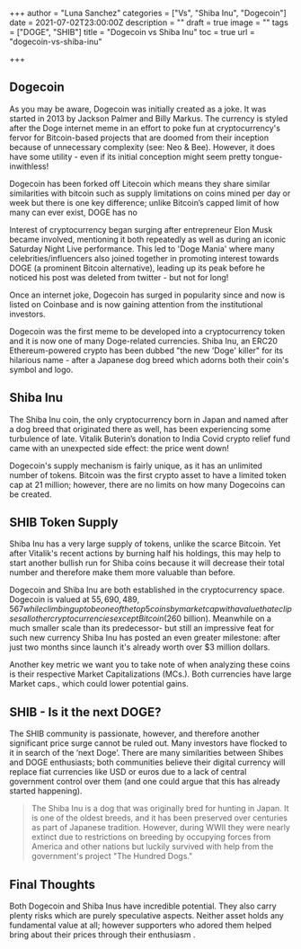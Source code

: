 +++
author = "Luna Sanchez"
categories = ["Vs", "Shiba Inu", "Dogecoin"]
date = 2021-07-02T23:00:00Z
description = ""
draft = true
image = ""
tags = ["DOGE", "SHIB"]
title = "Dogecoin vs Shiba Inu"
toc = true
url = "dogecoin-vs-shiba-inu"

+++
## Dogecoin

As you may be aware, Dogecoin was initially created as a joke. It was started in 2013 by Jackson Palmer and Billy Markus. The currency is styled after the Doge internet meme in an effort to poke fun at cryptocurrency's fervor for Bitcoin-based projects that are doomed from their inception because of unnecessary complexity (see: Neo & Bee). However, it does have some utility - even if its initial conception might seem pretty tongue-inwithless!  
   
 Dogecoin has been forked off Litecoin which means they share similar similarities with bitcoin such as supply limitations on coins mined per day or week but there is one key difference; unlike Bitcoin’s capped limit of how many can ever exist, DOGE has no  
   
Interest of cryptocurrency began surging after entrepreneur Elon Musk became involved, mentioning it both repeatedly as well as during an iconic Saturday Night Live performance. This led to 'Doge Mania' where many celebrities/influencers also joined together in promoting interest towards DOGE (a prominent Bitcoin alternative), leading up its peak before he noticed his post was deleted from twitter - but not for long!

Once an internet joke, Dogecoin has surged in popularity since and now is listed on Coinbase and is now gaining attention from the institutional investors.

Dogecoin was the first meme to be developed into a cryptocurrency token and it is now one of many Doge-related currencies. Shiba Inu, an ERC20 Ethereum-powered crypto has been dubbed "the new 'Doge' killer" for its hilarious name - after a Japanese dog breed which adorns both their coin's symbol and logo.

## Shiba Inu

The Shiba Inu coin, the only cryptocurrency born in Japan and named after a dog breed that originated there as well, has been experiencing some turbulence of late. Vitalik Buterin’s donation to India Covid crypto relief fund came with an unexpected side effect: the price went down!

Dogecoin's supply mechanism is fairly unique, as it has an unlimited number of tokens. Bitcoin was the first crypto asset to have a limited token cap at 21 million; however, there are no limits on how many Dogecoins can be created.

## SHIB Token Supply

Shiba Inu has a very large supply of tokens, unlike the scarce Bitcoin. Yet after Vitalik's recent actions by burning half his holdings, this may help to start another bullish run for Shiba coins because it will decrease their total number and therefore make them more valuable than before.

Dogecoin and Shiba Inu are both established in the cryptocurrency space. Dogecoin is valued at $55,690,489,567 while climbing up to be one of the top 5 coins by market cap with a value that eclipses all other cryptocurrencies except Bitcoin ($260 billion). Meanwhile on a much smaller scale than its predecessor- but still an impressive feat for such new currency Shiba Inu has posted an even greater milestone: after just two months since launch it's already worth over $3 million dollars.  
   
Another key metric we want you to take note of when analyzing these coins is their respective Market Capitalizations (MCs.). Both currencies have large Market caps., which could lower potential gains.

## SHIB - Is it the next DOGE?

The SHIB community is passionate, however, and therefore another significant price surge cannot be ruled out. Many investors have flocked to it in search of the ‘next Doge’. There are many similarities between Shibes and DOGE enthusiasts; both communities believe their digital currency will replace fiat currencies like USD or euros due to a lack of central government control over them (and one could argue that this has already started happening). 

> The Shiba Inu is a dog that was originally bred for hunting in Japan. It is one of the oldest breeds, and it has been preserved over centuries as part of Japanese tradition. However, during WWII they were nearly extinct due to restrictions on breeding by occupying forces from America and other nations but luckily survived with help from the government's project "The Hundred Dogs."  
>  

## Final Thoughts

  
Both Dogecoin and Shiba Inus have incredible potential. They also carry plenty risks which are purely speculative aspects. Neither asset holds any fundamental value at all; however supporters who adored them helped bring about their prices through their enthusiasm .